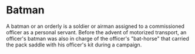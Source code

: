 # Batman

A batman or an orderly is a soldier or airman assigned to a commissioned officer as a personal servant. Before the advent of motorized transport, an officer's batman was also in charge of the officer's "bat-horse" that carried the pack saddle with his officer's kit during a campaign.
